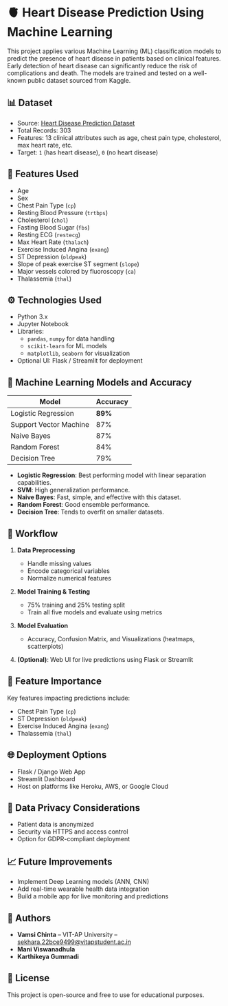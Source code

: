 # 🫀 Heart Disease Prediction Using Machine Learning

This project applies various Machine Learning (ML) classification models to predict the presence of heart disease in patients based on clinical features. Early detection of heart disease can significantly reduce the risk of complications and death. The models are trained and tested on a well-known public dataset sourced from Kaggle.

## 📊 Dataset

- Source: [Heart Disease Prediction Dataset](https://www.kaggle.com/datasets/sivagurunathan28/heart-prediction-disease-dataset)
- Total Records: 303
- Features: 13 clinical attributes such as age, chest pain type, cholesterol, max heart rate, etc.
- Target: `1` (has heart disease), `0` (no heart disease)

## 📌 Features Used

- Age
- Sex
- Chest Pain Type (`cp`)
- Resting Blood Pressure (`trtbps`)
- Cholesterol (`chol`)
- Fasting Blood Sugar (`fbs`)
- Resting ECG (`restecg`)
- Max Heart Rate (`thalach`)
- Exercise Induced Angina (`exang`)
- ST Depression (`oldpeak`)
- Slope of peak exercise ST segment (`slope`)
- Major vessels colored by fluoroscopy (`ca`)
- Thalassemia (`thal`)

## ⚙️ Technologies Used

- Python 3.x
- Jupyter Notebook
- Libraries:
  - `pandas`, `numpy` for data handling
  - `scikit-learn` for ML models
  - `matplotlib`, `seaborn` for visualization
- Optional UI: Flask / Streamlit for deployment

## 🔎 Machine Learning Models and Accuracy

| Model                  | Accuracy |
|------------------------|----------|
| Logistic Regression    | **89%**  |
| Support Vector Machine | 87%      |
| Naive Bayes            | 87%      |
| Random Forest          | 84%      |
| Decision Tree          | 79%      |

- **Logistic Regression**: Best performing model with linear separation capabilities.
- **SVM**: High generalization performance.
- **Naive Bayes**: Fast, simple, and effective with this dataset.
- **Random Forest**: Good ensemble performance.
- **Decision Tree**: Tends to overfit on smaller datasets.

## 🔁 Workflow

1. **Data Preprocessing**
   - Handle missing values
   - Encode categorical variables
   - Normalize numerical features

2. **Model Training & Testing**
   - 75% training and 25% testing split
   - Train all five models and evaluate using metrics

3. **Model Evaluation**
   - Accuracy, Confusion Matrix, and Visualizations (heatmaps, scatterplots)

4. **(Optional)**: Web UI for live predictions using Flask or Streamlit

## 🧠 Feature Importance

Key features impacting predictions include:

- Chest Pain Type (`cp`)
- ST Depression (`oldpeak`)
- Exercise Induced Angina (`exang`)
- Thalassemia (`thal`)

## 🌐 Deployment Options

- Flask / Django Web App
- Streamlit Dashboard
- Host on platforms like Heroku, AWS, or Google Cloud

## 🔐 Data Privacy Considerations

- Patient data is anonymized
- Security via HTTPS and access control
- Option for GDPR-compliant deployment

## 📈 Future Improvements

- Implement Deep Learning models (ANN, CNN)
- Add real-time wearable health data integration
- Build a mobile app for live monitoring and predictions

## 📄 Authors

- **Vamsi Chinta** – VIT-AP University – [sekhara.22bce9499@vitapstudent.ac.in](mailto:sekhara.22bce9499@vitapstudent.ac.in)
- **Mani Viswanadhula**
- **Karthikeya Gummadi**

## 📃 License

This project is open-source and free to use for educational purposes.

